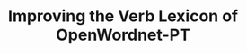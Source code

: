 ---
type: poster
authors:
  - Valeria de Paiva
  - Claudia Freitas
  - Livy Real
  - Alexandre Rademaker
title: "Improving the Verb Lexicon of OpenWordnet-PT"
note: "Poster at the Workshop on Tools and Resources for Automatically Processing  Portuguese and Spanish (ToRPorEsp)"
year: 2014
---